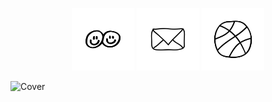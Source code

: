 
<p align="center">
<a href="https://www.linkedin.com/in/margueritechoyer/"><img src="linkedin.png" alt="linkedin" style="width: 100px;"></a>
<a href="mailto:margueritechoyer@gmail.com"><img src="mail.png" alt="email" style="width: 100px;"></a>
<a href="https://dribbble.com/MargueriteC"><img src="dribbble.png" alt="dribbble" style="width: 100px;"></a>
</p>


![Cover](CVLM.jpg)


<!--
**Paquerett/Paquerett** is a ✨ _special_ ✨ repository because its `README.md` (this file) appears on your GitHub profile.

Here are some ideas to get you started:

- 🔭 I’m currently working on ...
- 🌱 I’m currently learning ...
- 👯 I’m looking to collaborate on ...
- 🤔 I’m looking for help with ...
- 💬 Ask me about ...
- 📫 How to reach me: ...
- 😄 Pronouns: ...
- ⚡ Fun fact: ...
-->
